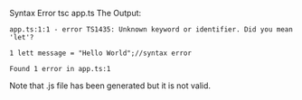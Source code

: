 Syntax Error
	tsc app.ts
The Output:

	app.ts:1:1 - error TS1435: Unknown keyword or identifier. Did you mean 'let'?

	1 lett message = "Hello World";//syntax error

  	Found 1 error in app.ts:1


Note that .js file has been generated but it is not valid.